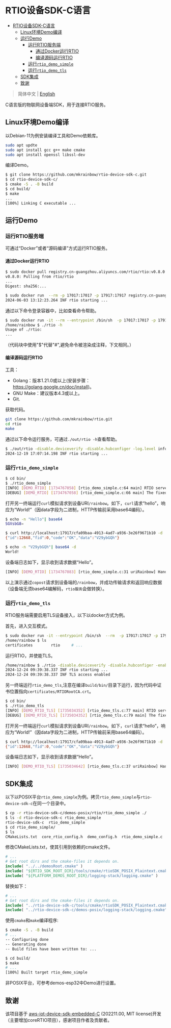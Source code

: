 # RTIO设备SDK-C语言

- [RTIO设备SDK-C语言](#rtio设备sdk-c语言)
  - [Linux环境Demo编译](#linux环境demo编译)
  - [运行Demo](#运行demo)
    - [运行RTIO服务端](#运行rtio服务端)
      - [通过Docker运行RTIO](#通过docker运行rtio)
      - [编译源码运行RTIO](#编译源码运行rtio)
    - [运行`rtio_demo_simple`](#运行rtio_demo_simple)
    - [运行`rtio_demo_tls`](#运行rtio_demo_tls)
  - [SDK集成](#sdk集成)
  - [致谢](#致谢)

> 简体中文 | [English](./README.md)  

C语言版的物联网设备端SDK，用于连接RTIO服务。

## Linux环境Demo编译

以Debian-11为例安装编译工具和Demo依赖库。

```sh
sudo apt updte
sudo apt install gcc g++ make cmake
sudo apt install openssl libssl-dev
```

编译Demo。

```sh
$ git clone https://github.com/mkrainbow/rtio-device-sdk-c.git
$ cd rtio-device-sdk-c/
$ cmake -S . -B build
$ cd build/
$ make
...
[100%] Linking C executable ...
```

## 运行Demo

### 运行RTIO服务端

可通过“Docker”或者“源码编译”方式运行RTIO服务。

#### 通过Docker运行RTIO

```sh
$ sudo docker pull registry.cn-guangzhou.aliyuncs.com/rtio/rtio:v0.8.0
v0.8.0: Pulling from rtio/rtio
...
Digest: sha256:...

$ sudo docker run  --rm -p 17017:17017 -p 17917:17917 registry.cn-guangzhou.aliyuncs.com/rtio/rtio:v0.8.0
2024-06-03 13:12:23.264 INF rtio starting ...
```

通过以下命令登录容器中，比如查看命令帮助。

```sh
$ sudo docker run -it --rm --entrypoint /bin/sh  -p 17017:17017 -p 17917:17917 registry.cn-guangzhou.aliyuncs.com/rtio/rtio:v0.8.0
/home/rainbow $ ./rtio -h
Usage of ./rtio: 
...
```

（代码块中使用"$"代替"#",避免命令被渲染成注释，下文相同。）

#### 编译源码运行RTIO

工具：

- Golang：版本1.21.0或以上(安装步骤：<https://golang.google.cn/doc/install>)。
- GNU Make：建议版本4.3或以上。
- Git.

获取代码。

```sh
git clone https://github.com/mkrainbow/rtio.git
cd rtio
make
```

通过以下命令运行服务，可通过`./out/rtio -h`查看帮助。

```sh
$ ./out/rtio -disable.deviceverify -disable.hubconfiger -log.level info
2024-12-19 17:07:14.198 INF rtio starting ...
```

### 运行`rtio_demo_simple`

```sh
$ cd bin/
$ ./rtio_demo_simple
[INFO] [DEMO_RTIO] [1734767058] [rtio_demo_simple.c:64 main] RTIO server=localhost:17017.
[DEBUG] [DEMO_RTIO] [1734767058] [rtio_demo_simple.c:66 main] The fixed RAM used by RTIO, size=2072 bytes.
```

打开另一终端运行`curl`模拟请求到设备URI`/rainbow`。如下，`curl`请求“hello”，响应为“World!”（因data字段为二进制，HTTP传输前采用base64编码）。

```sh
$ echo -n "Hello"| base64
SGVsbG8=

$ curl http://localhost:17917/cfa09baa-4913-4ad7-a936-3e26f9671b10 -d '{"method":"copost", "uri":"/rainbow","id":12668,"data":"aGVsbG8="}'
{"id":12668,"fid":0,"code":"OK","data":"V29ybGQh"}

$ echo -n "V29ybGQh"| base64 -d
World!
```

设备端日志如下，显示收到请求数据“Hello”。

```sh
[INFO] [DEMO_RTIO] [1734767083] [rtio_demo_simple.c:31 uriRainbow] Handling the copost req with uri=/rainbow, pReqData=hello.
```

以上演示通过`copost`请求到设备端的`/rainbow`，并成功传输请求和返回响应数据（设备端无须base64编解码，`rtio服务`会做转换）。

### 运行`rtio_demo_tls`

RTIO服务端需要启用TLS设备接入，以下以docker方式为例。

首先，进入交互模式。

```sh
$ sudo docker run -it --entrypoint /bin/sh  --rm  -p 17017:17017 -p 17917:17917 registry.cn-guangzhou.aliyuncs.com/rtio/rtio:v0.8.0
/home/rainbow $ ls
certificates        rtio     # ...
```

运行RTIO，并使能TLS。

```sh
/home/rainbow $ ./rtio -disable.deviceverify -disable.hubconfiger -enable.hub.tls -hub.tls.certfile ./certificates/demo_server.crt -hub.tls.keyfile ./certificates/demo_server.key -log.level info
2024-12-24 09:39:38.337 INF rtio starting ...
2024-12-24 09:39:38.337 INF TLS access enabled
```

另一终端运行`rtio_demo_tls`,注意在编译`build/bin/`目录下运行，因为代码中证书位置指向`certificates/RTIORootCA.crt`。

```sh
$ cd bin/
$ ./rtio_demo_tls
[INFO] [DEMO_RTIO_TLS] [1735034352] [rtio_demo_tls.c:77 main] RTIO server=localhost:17017.
[DEBUG] [DEMO_RTIO_TLS] [1735034352] [rtio_demo_tls.c:79 main] The fixed RAM used by RTIO, size=2072 bytes.
```

打开另一终端运行`curl`模拟请求到设备URI`/rainbow`。如下，`curl`请求“hello”，响应为“World!”（因data字段为二进制，HTTP传输前采用base64编码）。

```sh
$ curl http://localhost:17917/cfa09baa-4913-4ad7-a936-3e26f9671b10 -d '{"method":"copost", "uri":"/rainbow","id":12668,"data":"aGVsbG8="}'
{"id":12668,"fid":0,"code":"OK","data":"V29ybGQh"}
```

设备端日志如下，显示收到请求数据“Hello”。

```sh
[INFO] [DEMO_RTIO_TLS] [1735034642] [rtio_demo_tls.c:37 uriRainbow] Handling the copost req with uri=/rainbow, pReqData=hello.
```

## SDK集成

以下以POSIX平台`rtio_demo_simple`为例。拷贝`rtio_demo_simple`与`rtio-device-sdk-c`在同一个目录中。

```sh
$ cp -r rtio-device-sdk-c/demos-posix/rtio/rtio_demo_simple ./
$ ls -d rtio-device-sdk-c rtio_demo_simple 
rtio-device-sdk-c  rtio_demo_simple
$ cd rtio_demo_simple/
$ ls
CMakeLists.txt  core_rtio_config.h  demo_config.h  rtio_demo_simple.c
```

修改CMakeLists.txt，使其引用到依赖的cmake文件。

```cmake
# ...
# Get root dirs and the cmake-files it depends on.
include( "../../demosRoot.cmake" )
include( "${RTIO_SDK_ROOT_DIR}/tools/cmake/rtioSDK_POSIX_Plaintext.cmake" )
include( "${PLATFORM_DEMOS_ROOT_DIR}/logging-stack/logging.cmake" )
```

替换如下：

```cmake
# ...
# Get root dirs and the cmake-files it depends on.
include( "../rtio-device-sdk-c/tools/cmake/rtioSDK_POSIX_Plaintext.cmake" )
include( "../rtio-device-sdk-c/demos-posix/logging-stack/logging.cmake" )
```

使用`cmake`和`make`编译程序:

```sh
$ cmake -S . -B build
# ...
-- Configuring done
-- Generating done
-- Build files have been written to: ...

$ cd build/
$ make
# ...
[100%] Built target rtio_demo_simple
```

非POSIX平台，可参考demos-esp32中Demo进行设置。

## 致谢

该项目基于 [aws-iot-device-sdk-embedded-C](https://github.com/aws/aws-iot-device-sdk-embedded-C/tree/202211.00?tab=readme-ov-file) (202211.00, MIT license)开发（主要增加coreRTIO项目），感谢项目作者及贡献者。
